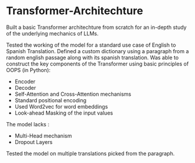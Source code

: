 # Transformer-Architechture
Built a basic Transformer architechture from scratch for an in-depth study of the underlying mechanics of LLMs.

Tested the working of the model for a standard use case of English to Spanish Translation.
Defined a custom dictionary using a paragraph from a random english passage along with its spanish translation.
Was able to construct the key components of the Transformer using basic principles of OOPS (in Python):
- Encoder
- Decoder
- Self-Attention and Cross-Attention mechanisms
- Standard positional encoding
- Used Word2vec for word embeddings
- Look-ahead Masking of the input values

The model lacks :
- Multi-Head mechanism
- Dropout Layers

Tested the model on multiple translations picked from the paragraph.
